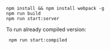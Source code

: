 ```
npm install && npm install webpack -g
npm run build
npm run start:server
```


To run already compiled version:

```
 npm run start:compiled
```